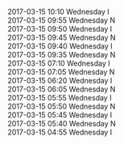 2017-03-15 10:10 Wednesday  I  
2017-03-15 09:55 Wednesday  N  
2017-03-15 09:50 Wednesday  I  
2017-03-15 09:45 Wednesday  N  
2017-03-15 09:40 Wednesday  I  
2017-03-15 09:35 Wednesday  N  
2017-03-15 07:10 Wednesday  I  
2017-03-15 07:05 Wednesday  N  
2017-03-15 06:20 Wednesday  I  
2017-03-15 06:05 Wednesday  N  
2017-03-15 05:55 Wednesday  I  
2017-03-15 05:50 Wednesday  N  
2017-03-15 05:45 Wednesday  I  
2017-03-15 05:40 Wednesday  N  
2017-03-15 04:55 Wednesday  I  
